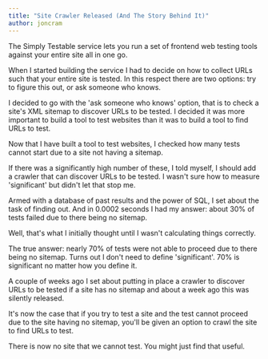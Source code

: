 ```yaml
---
title: "Site Crawler Released (And The Story Behind It)"
author: joncram
---
```


The Simply Testable service lets you run a set of frontend web testing
tools against your entire site all in one go.

When I started building the service I had to decide
on how to collect URLs such that your entire site is tested.
In this respect there are two options: try to figure this out, or ask
someone who knows.

I decided to go with the 'ask someone who knows' option, that is to
check a site's XML sitemap to discover URLs to be tested. I decided it
was more important to build a tool to test websites than it was to build
a tool to find URLs to test.

Now that I have built a tool to test websites, I checked how many
tests cannot start due to a site not having a sitemap.

If there was a significantly high number of these, I told myself, I should
add a crawler that can discover URLs to be tested. I wasn't sure how to
measure 'significant' but didn't let that stop me.

Armed with a database of past results and the power of SQL, I set about
the task of finding out. And in 0.0002 seconds I had my answer: about
30% of tests failed due to there being no sitemap.

Well, that's what I initially thought until I wasn't calculating things
correctly.

The true answer: nearly 70% of tests were not able to proceed due
to there being no sitemap. Turns out I don't need to define 'significant'. 70% is significant no
matter how you define it.

A couple of weeks ago I set about putting in place a crawler to
discover URLs to be tested if a site has no sitemap and about a week
ago this was silently released.

It's now the case that if you try to test a site and the test cannot
proceed due to the site having no sitemap, you'll be given an option
to crawl the site to find URLs to test.

There is now no site that we cannot test. You might just find that useful.
